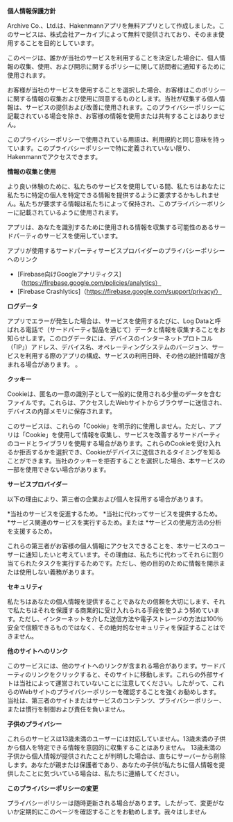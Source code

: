 **個人情報保護方針**

Archive Co.、Ltd.は、Hakenmannアプリを無料アプリとして作成しました。このサービスは、株式会社アーカイブによって無料で提供されており、そのまま使用することを目的としています。

このページは、誰かが当社のサービスを利用することを決定した場合に、個人情報の収集、使用、および開示に関するポリシーに関して訪問者に通知するために使用されます。

お客様が当社のサービスを使用することを選択した場合、お客様はこのポリシーに関する情報の収集および使用に同意するものとします。当社が収集する個人情報は、サービスの提供および改善に使用されます。このプライバシーポリシーに記載されている場合を除き、お客様の情報を使用または共有することはありません。

このプライバシーポリシーで使用されている用語は、利用規約と同じ意味を持っています。このプライバシーポリシーで特に定義されていない限り、Hakenmannでアクセスできます。

**情報の収集と使用**

より良い体験のために、私たちのサービスを使用している間、私たちはあなたに私たちに特定の個人を特定できる情報を提供するように要求するかもしれません。私たちが要求する情報は私たちによって保持され、このプライバシーポリシーに記載されているように使用されます。

アプリは、あなたを識別するために使用される情報を収集する可能性のあるサードパーティのサービスを使用しています。

アプリが使用するサードパーティサービスプロバイダーのプライバシーポリシーへのリンク

* [Firebase向けGoogleアナリティクス]（https://firebase.google.com/policies/analytics）
* [Firebase Crashlytics]（https://firebase.google.com/support/privacy/）

**ログデータ**

アプリでエラーが発生した場合は、サービスを使用するたびに、Log Dataと呼ばれる電話で（サードパーティ製品を通じて）データと情報を収集することをお知らせします。このログデータには、デバイスのインターネットプロトコル（「IP」）アドレス、デバイス名、オペレーティングシステムのバージョン、サービスを利用する際のアプリの構成、サービスの利用日時、その他の統計情報が含まれる場合があります。 。

**クッキー**

Cookieは、匿名の一意の識別子として一般的に使用される少量のデータを含むファイルです。これらは、アクセスしたWebサイトからブラウザーに送信され、デバイスの内部メモリに保存されます。

このサービスは、これらの「Cookie」を明示的に使用しません。ただし、アプリは「Cookie」を使用して情報を収集し、サービスを改善するサードパーティのコードとライブラリを使用する場合があります。これらのCookieを受け入れるか拒否するかを選択でき、Cookieがデバイスに送信されるタイミングを知ることができます。当社のクッキーを拒否することを選択した場合、本サービスの一部を使用できない場合があります。

**サービスプロバイダー**

以下の理由により、第三者の企業および個人を採用する場合があります。

*当社のサービスを促進するため。
*当社に代わってサービスを提供するため。
*サービス関連のサービスを実行するため。または
*サービスの使用方法の分析を支援するため。

これらの第三者がお客様の個人情報にアクセスできることを、本サービスのユーザーに通知したいと考えています。その理由は、私たちに代わってそれらに割り当てられたタスクを実行するためです。ただし、他の目的のために情報を開示または使用しない義務があります。

**セキュリティ**

私たちはあなたの個人情報を提供することであなたの信頼を大切にします、それで私たちはそれを保護する商業的に受け入れられる手段を使うよう努めています。ただし、インターネットを介した送信方法や電子ストレージの方法は100％安全で信頼できるものではなく、その絶対的なセキュリティを保証することはできません。

**他のサイトへのリンク**

このサービスには、他のサイトへのリンクが含まれる場合があります。サードパーティのリンクをクリックすると、そのサイトに移動します。これらの外部サイトは当社によって運営されていないことに注意してください。したがって、これらのWebサイトのプライバシーポリシーを確認することを強くお勧めします。当社は、第三者のサイトまたはサービスのコンテンツ、プライバシーポリシー、または慣行を制御および責任を負いません。

**子供のプライバシー**

これらのサービスは13歳未満のユーザーには対応していません。13歳未満の子供から個人を特定できる情報を意図的に収集することはありません。 13歳未満の子供から個人情報が提供されたことが判明した場合は、直ちにサーバーから削除します。あなたが親または保護者であり、あなたの子供が私たちに個人情報を提供したことに気づいている場合は、私たちに連絡してください。

**このプライバシーポリシーの変更**

プライバシーポリシーは随時更新される場合があります。したがって、変更がないか定期的にこのページを確認することをお勧めします。我々はしません
